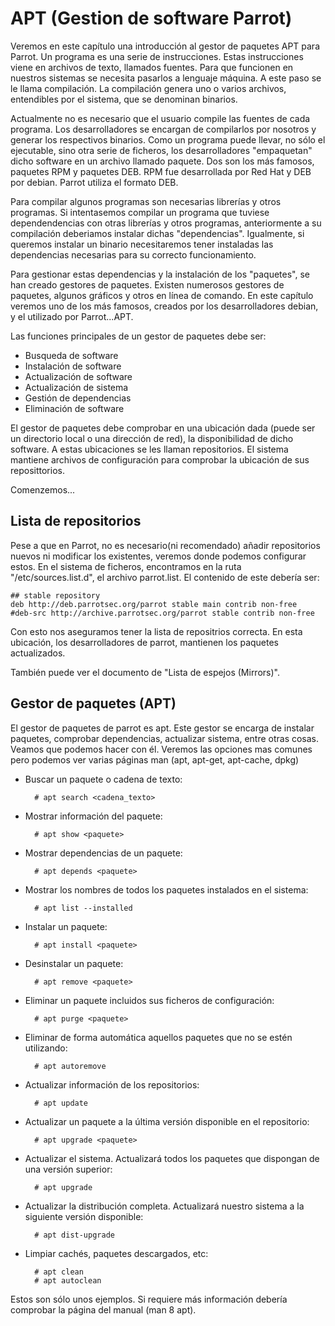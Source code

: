 # APT (Gestion de software Parrot)

Veremos en este capítulo una introducción al gestor de paquetes APT para Parrot.
Un programa es una serie de instrucciones. Estas instrucciones viene en archivos de texto, llamados fuentes. Para que funcionen en nuestros sistemas se necesita pasarlos a lenguaje máquina. A este paso se le llama compilación. La compilación genera uno o varios archivos, entendibles por el sistema, que se denominan binarios.

Actualmente no es necesario que el usuario compile las fuentes de cada programa. Los desarrolladores se encargan de compilarlos por nosotros y generar los respectivos binarios. Como un programa puede llevar, no sólo el ejecutable, sino otra serie de ficheros, los desarrolladores "empaquetan" dicho software en un archivo llamado paquete. Dos son los más famosos, paquetes RPM y paquetes DEB. RPM fue desarrollada por Red Hat y DEB por debian. Parrot utiliza el formato DEB.

Para compilar algunos programas son necesarias librerías y otros programas. Si intentasemos compilar un programa que tuviese dependendencias con otras librerías y otros programas, anteriormente a su compilación deberiamos instalar dichas "dependencias". Igualmente, si queremos instalar un binario necesitaremos tener instaladas las dependencias necesarias para su correcto funcionamiento.

Para gestionar estas dependencias y la instalación de los "paquetes", se han creado gestores de paquetes. Existen numerosos gestores de paquetes, algunos gráficos y otros en línea de comando. En este capítulo veremos uno de los más famosos, creados por los desarrolladores debian, y el utilizado por Parrot...APT.

Las funciones principales de un gestor de paquetes debe ser:

- Busqueda de software
- Instalación de software
- Actualización de software
- Actualización de sistema
- Gestión de dependencias
- Eliminación de software


El gestor de paquetes debe comprobar en una ubicación dada (puede ser un directorio local o una dirección de red), la disponibilidad de dicho software. A estas ubicaciones se les llaman repositorios. El sistema mantiene archivos de configuración para comprobar la ubicación de sus reposittorios.

Comenzemos...


## Lista de repositorios

Pese a que en Parrot, no es necesario(ni recomendado) añadir repositorios nuevos ni modificar los existentes, veremos donde podemos configurar estos.
En el sistema de ficheros, encontramos en la ruta "/etc/sources.list.d", el archivo parrot.list. El contenido de este debería ser:

	## stable repository
	deb http://deb.parrotsec.org/parrot stable main contrib non-free
	#deb-src http://archive.parrotsec.org/parrot stable contrib non-free

Con esto nos aseguramos tener la lista de repositrios correcta. En esta ubicación, los desarrolladores de parrot, mantienen los paquetes actualizados.

También puede ver el documento de "Lista de espejos (Mirrors)".


## Gestor de paquetes (APT)

El gestor de paquetes de parrot es apt. Este gestor se encarga de instalar paquetes, comprobar dependencias, actualizar sistema, entre otras cosas. 
Veamos que podemos hacer con él. Veremos las opciones mas comunes pero podemos ver varias páginas man (apt, apt-get, apt-cache, dpkg)

- Buscar un paquete o cadena de texto:
	
		# apt search <cadena_texto>

- Mostrar información del paquete:

		# apt show <paquete>

- Mostrar dependencias de un paquete:

		# apt depends <paquete>

- Mostrar los nombres de todos los paquetes instalados en el sistema:
	
		# apt list --installed

- Instalar un paquete:
 
		# apt install <paquete>

- Desinstalar un paquete:

		# apt remove <paquete>

- Eliminar un paquete incluidos sus ficheros de configuración:

		# apt purge <paquete>

- Eliminar de forma automática aquellos paquetes que no se estén utilizando:

		# apt autoremove

- Actualizar información de los repositorios:
	
		# apt update

- Actualizar un paquete a la última versión disponible en el repositorio:

		# apt upgrade <paquete>

- Actualizar el sistema. Actualizará todos los paquetes que dispongan de una versión superior:

		# apt upgrade

- Actualizar la distribución completa. Actualizará nuestro sistema a la siguiente versión disponible:

		# apt dist-upgrade

- Limpiar cachés, paquetes descargados, etc:

		# apt clean   
		# apt autoclean


Estos son sólo unos ejemplos. Si requiere más información debería comprobar la página del manual (man 8 apt).
